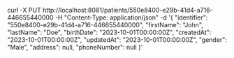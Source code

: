 curl -X PUT http://localhost:8081/patients/550e8400-e29b-41d4-a716-446655440000 -H "Content-Type: application/json" -d '{
  "identifier": "550e8400-e29b-41d4-a716-446655440000",
  "firstName": "John",
  "lastName": "Doe",
  "birthDate": "2023-10-01T00:00:00Z",
  "createdAt": "2023-10-01T00:00:00Z",
  "updatedAt": "2023-10-01T00:00:00Z",
  "gender": "Male",
  "address": null,
  "phoneNumber": null
}'